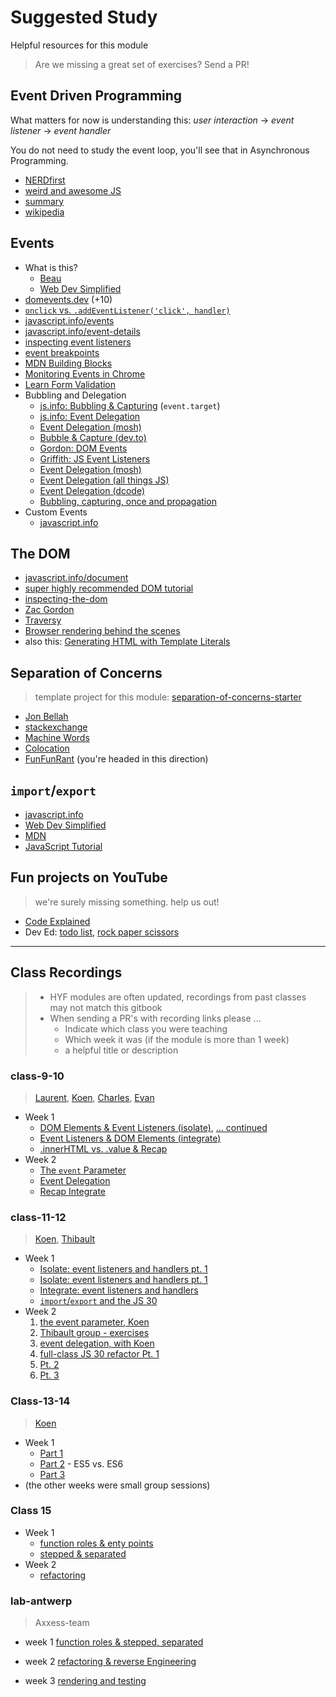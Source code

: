 # Suggested Study

Helpful resources for this module

> Are we missing a great set of exercises? Send a PR!

## Event Driven Programming

What matters for now is understanding this: _user interaction_ -> _event listener_ -> _event handler_

You do not need to study the event loop, you'll see that in Asynchronous Programming.

- [NERDfirst](https://www.youtube.com/watch?v=fpphnWwMrug)
- [weird and awesome JS](https://www.youtube.com/watch?v=pNzN5WF7Uag)
- [summary](https://www.youtube.com/watch?v=qrA7eD18CZo)
- [wikipedia](https://en.wikipedia.org/wiki/Event-driven_programming)

## Events

- What is this?
  - [Beau](https://www.youtube.com/watch?v=F3odgpghXzY)
  - [Web Dev Simplified](https://www.youtube.com/watch?v=XF1_MlZ5l6M)
- [domevents.dev](https://domevents.dev) (+10)
- [`onclick` vs. `.addEventListener('click', handler)`](https://www.youtube.com/watch?v=7UstS0hsHgI)
- [javascript.info/events](https://javascript.info/events)
- [javascript.info/event-details](https://javascript.info/event-details)
- [inspecting event listeners](https://www.stanleyulili.com/javascript/how-to-find-event-listeners-on-a-dom-node-when-debugging/)
- [event breakpoints](https://www.youtube.com/watch?v=Q6QYrG-IYds)
- [MDN Building Blocks](https://developer.mozilla.org/en-US/docs/Learn/JavaScript/Building_blocks/Events)
- [Monitoring Events in Chrome](https://developers.google.com/web/updates/2015/05/quickly-monitor-events-from-the-console-panel)
- [Learn Form Validation](https://github.com/oliverjam/learn-form-validation)
- Bubbling and Delegation
  - [js.info: Bubbling & Capturing](https://javascript.info/bubbling-and-capturing) (`event.target`)
  - [js.info: Event Delegation](https://javascript.info/event-delegation)
  - [Event Delegation (mosh)](https://programmingwithmosh.com/javascript/javascript-event-bubbling-and-event-delegation/)
  - [Bubble & Capture (dev.to)](https://dev.to/shimphillip/handing-javascript-events-efficiently-with-bubble-and-capture-4ha5)
  - [Gordon: DOM Events](https://www.youtube.com/watch?v=QE1YQnhntgw)
  - [Griffith: JS Event Listeners](https://www.youtube.com/watch?v=EaRrmOtPYTM)
  - [Event Delegation (mosh)](https://programmingwithmosh.com/javascript/javascript-event-bubbling-and-event-delegation/)
  - [Event Delegation (all things JS)](https://www.youtube.com/watch?v=6NMSCh3DJug)
  - [Event Delegation (dcode)](https://www.youtube.com/watch?v=pKzf80F3O0U)
  - [Bubbling, capturing, once and propagation](https://www.youtube.com/watch?v=F1anRyL37lE)
- Custom Events
  - [javascript.info](https://javascript.info/dispatch-events)

## The DOM

- [javascript.info/document](https://javascript.info/document)
- [super highly recommended DOM tutorial](https://dom-tutorials.appspot.com/static/index.html)
- [inspecting-the-dom](https://hackyourfuturebelgium.github.io/inspecting-the-dom/)
- [Zac Gordon](https://www.youtube.com/watch?v=l-0nPnSvbX8&list=PLruo2gSoqlej-QjRW25c97socsRiAUVuf&index=8)
- [Traversy](https://www.youtube.com/watch?v=0ik6X4DJKCc)
- [Browser rendering behind the scenes](https://blog.logrocket.com/how-browser-rendering-works-behind-the-scenes-6782b0e8fb10/)
- also this: [Generating HTML with Template Literals](https://wesbos.com/template-strings-html)

## Separation of Concerns

> template project for this module: [separation-of-concerns-starter](https://github.com/HackYourFutureBelgium/separation-of-concerns-starter)

- [Jon Bellah](https://jonbellah.com/articles/separation-of-concerns/)
- [stackexchange](https://softwareengineering.stackexchange.com/questions/32581/how-do-you-explain-separation-of-concerns-to-others)
- [Machine Words](https://medium.com/machine-words/separation-of-concerns-1d735b703a60)
- [Colocation](https://kentcdodds.com/blog/colocation)
- [FunFunRant](https://www.youtube.com/watch?v=0ZNIQOO2sfA) (you're headed in this direction)

## `import`/`export`

- [javascript.info](https://javascript.info/modules-intro)
- [Web Dev Simplified](https://www.youtube.com/watch?v=cRHQNNcYf6s)
- [MDN](https://developer.mozilla.org/en-US/docs/Web/JavaScript/Guide/Modules)
- [JavaScript Tutorial](https://www.javascripttutorial.net/es6/es6-modules/)

## Fun projects on YouTube

> we're surely missing something. help us out!

- [Code Explained](https://www.youtube.com/channel/UC8n8ftV94ZU_DJLOLtrpORA)
- Dev Ed: [todo list](https://www.youtube.com/watch?v=Ttf3CEsEwMQ), [rock paper scissors](https://www.youtube.com/watch?v=qWPtKtYEsN4&list=PLDyQo7g0_nsX8_gZAB8KD1lL4j4halQBJ&index=10)

---

## Class Recordings

> - HYF modules are often updated, recordings from past classes may not match this gitbook
> - When sending a PR's with recording links please ...
>   - Indicate which class you were teaching
>   - Which week it was (if the module is more than 1 week)
>   - a helpful title or description

### class-9-10

> [Laurent](https://github.com/LaurentVB), [Koen](https://github.com/koenvd), [Charles](https://github.com/cpauwels), [Evan](https://github.com/colevanderswands)

- Week 1
  - [DOM Elements & Event Listeners (isolate)](https://vimeo.com/444028096), [... continued](https://vimeo.com/444028460)
  - [Event Listeners & DOM Elements (integrate)](https://vimeo.com/444028594)
  - [.innerHTML vs. .value & Recap](https://vimeo.com/444029311)
- Week 2
  - [The `event` Parameter](https://vimeo.com/444026774)
  - [Event Delegation](https://vimeo.com/444027091/)
  - [Recap Integrate](https://vimeo.com/444027329/)

### class-11-12

> [Koen](https://github.com/koenvd), [Thibault](https://github.com/ThibaultLesuisse)

- Week 1
  - [Isolate: event listeners and handlers pt. 1](https://vimeo.com/488077137)
  - [Isolate: event listeners and handlers pt. 1](https://vimeo.com/488077846)
  - [Integrate: event listeners and handlers](https://vimeo.com/488078064)
  - [`import`/`export` and the JS 30](https://vimeo.com/488078314)
- Week 2
  1. [the event parameter, Koen](https://www.youtube.com/watch?v=iRaYKngUaS0&feature=youtu.be)
  2. [Thibault group - exercises](https://www.youtube.com/watch?v=1Wo9q0CNd-U&feature=youtu.be)
  3. [event delegation, with Koen](https://www.youtube.com/watch?v=J_-aqj7yLEU&feature=youtu.be)
  4. [full-class JS 30 refactor Pt. 1](https://www.youtube.com/watch?v=O1emyj8zhHo&feature=youtu.be)
  5. [Pt. 2](https://www.youtube.com/watch?v=auymy232kEU&feature=youtu.be)
  6. [Pt. 3](https://www.youtube.com/watch?v=LLki_rbxNf0&feature=youtu.be)

### Class-13-14

> [Koen](https://github.com/koenvd)

- Week 1
  - [Part 1](https://vimeo.com/555091793)
  - [Part 2](https://vimeo.com/555631615) - ES5 vs. ES6
  - [Part 3](https://vimeo.com/562654566)
- (the other weeks were small group sessions)

### Class 15

- Week 1
  - [function roles & enty points](https://vimeo.com/582143200)
  - [stepped & separated](https://vimeo.com/manage/videos/582140038)
- Week 2
  - [refactoring](https://vimeo.com/584853547)

### lab-antwerp  

> Axxess-team

- week 1 [function roles & stepped, separated](https://www.youtube.com/playlist?list=PLoTVeV1SSJ17LQ0ZDo9LTs-ZDxtwK_HGD)

- week 2 [refactoring & reverse Engineering](https://www.youtube.com/playlist?list=PLoTVeV1SSJ17LQ0ZDo9LTs-ZDxtwK_HGD)

- week 3 [rendering and testing](https://www.youtube.com/playlist?list=PLoTVeV1SSJ17LQ0ZDo9LTs-ZDxtwK_HGD)
